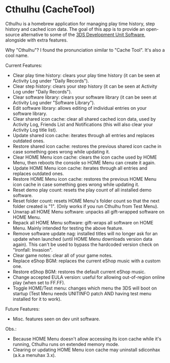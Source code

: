 # Cthulhu (CacheTool)

Cthulhu is a homebrew application for managing play time history, step history and cached icon data.
The goal of this app is to provide an open-source alternative to some of the [3DS Development Unit Software](https://www.3dbrew.org/wiki/3DS_Development_Unit_Software), alongside with extra features.

Why "Cthulhu"?
I found the pronunciation similar to "Cache Tool". It's also a cool name.

Current Features:
- Clear play time history: clears your play time history (it can be seen at Activity Log under "Daily Records").
- Clear step history: clears your step history (it can be seen at Activity Log under "Daily Records").
- Clear software library: clears your software library (it can be seen at Activity Log under "Software Library").
- Edit software library: allows editing of individual entries on your software library.
- Clear shared icon cache: clear all shared cached icon data, used by Activity Log, Friends List and Notifications (this will also clear your Activity Log title list).
- Update shared icon cache: iterates through all entries and replaces outdated ones.
- Restore shared icon cache: restores the previous shared icon cache in case something goes wrong while updating it.
- Clear HOME Menu icon cache: clears the icon cache used by HOME Menu, then reboots the console so HOME Menu can create it again.
- Update HOME Menu icon cache: iterates through all entries and replaces outdated ones.
- Restore HOME Menu icon cache: restores the previous HOME Menu icon cache in case something goes wrong while updating it.
- Reset demo play count: resets the play count of all installed demo software.
- Reset folder count: resets HOME Menu's folder count so that the next folder created is "1". (Only works if you run Cthulhu from Test Menu).
- Unwrap all HOME Menu software: unpacks all gift-wrapped software on HOME Menu.
- Repack all HOME Menu software: gift-wraps all software on HOME Menu. Mainly intended for testing the above feature.
- Remove software update nag: installed titles will no longer ask for an update when launched (until HOME Menu downloads version data again). This can't be used to bypass the hardcoded version check on "Ironfall: Invasion".
- Clear game notes: clear all of your game notes.
- Replace eShop BGM: replaces the current eShop music with a custom one.
- Restore eShop BGM: restores the default current eShop music.
- Change accepted EULA version: useful for allowing out-of-region online play (when set to FF.FF).
- Toggle HOME/Test menu: changes which menu the 3DS will boot on startup (Test Menu needs UNITINFO patch AND having test menu installed for it to work).

Future Features:
- Misc. features seen on dev unit software.

Obs.:
- Because HOME Menu doesn't allow accessing its icon cache while it's running, Cthulhu runs on extended memory mode.
- Clearing or updating HOME Menu icon cache may uninstall sdiconhax (a.k.a menuhax 3.x).